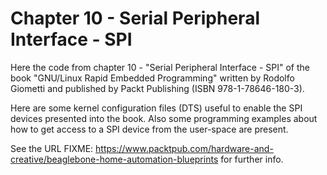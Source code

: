 Chapter 10 - Serial Peripheral Interface - SPI
==============================================

Here the code from chapter 10 - "Serial Peripheral Interface - SPI" of the book
"GNU/Linux Rapid Embedded Programming" written by Rodolfo Giometti
and published by Packt Publishing (ISBN 978-1-78646-180-3).

Here are some kernel configuration files (DTS) useful to enable the SPI devices
presented into the book. Also some programming examples about how to get access
to a SPI device from the user-space are present.

See the URL
FIXME: https://www.packtpub.com/hardware-and-creative/beaglebone-home-automation-blueprints
for further info.
